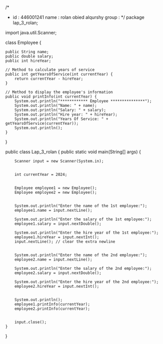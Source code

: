/*
 * id : 446001241 
name : rolan obied alqurshy 
group : 
 */
package lap_3_rolan;
 
import java.util.Scanner;


class Employee {
   
    public String name;
    public double salary;
    public int hireYear;

    // Method to calculate years of service
    public int getYearsOfService(int currentYear) {
        return currentYear - hireYear;
    }

    // Method to display the employee's information
    public void printInfo(int currentYear) {
        System.out.println("************ Employee ***************");
        System.out.println("Name: " + name);
        System.out.println("Salary: " + salary);
        System.out.println("Hire year: " + hireYear);
        System.out.println("Years Of Service: " + getYearsOfService(currentYear));
        System.out.println();
    }
}


public class Lap_3_rolan {
    public static void main(String[] args) {

        Scanner input = new Scanner(System.in);

   
        int currentYear = 2024;

   
        Employee employee1 = new Employee();
        Employee employee2 = new Employee();

     
        System.out.println("Enter the name of the 1st employee:");
        employee1.name = input.nextLine();

        System.out.println("Enter the salary of the 1st employee:");
        employee1.salary = input.nextDouble();

        System.out.println("Enter the hire year of the 1st employee:");
        employee1.hireYear = input.nextInt();
        input.nextLine(); // clear the extra newline

        
        System.out.println("Enter the name of the 2nd employee:");
        employee2.name = input.nextLine();

        System.out.println("Enter the salary of the 2nd employee:");
        employee2.salary = input.nextDouble();

        System.out.println("Enter the hire year of the 2nd employee:");
        employee2.hireYear = input.nextInt();


        System.out.println();
        employee1.printInfo(currentYear);
        employee2.printInfo(currentYear);

      
        input.close();
    }
}

